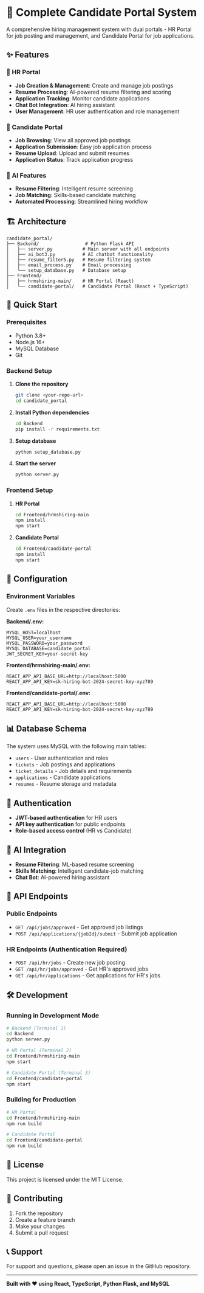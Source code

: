 # 🚀 Complete Candidate Portal System

A comprehensive hiring management system with dual portals - HR Portal for job posting and management, and Candidate Portal for job applications.

## ✨ Features

### 🏢 HR Portal
- **Job Creation & Management**: Create and manage job postings
- **Resume Processing**: AI-powered resume filtering and scoring
- **Application Tracking**: Monitor candidate applications
- **Chat Bot Integration**: AI hiring assistant
- **User Management**: HR user authentication and role management

### 👥 Candidate Portal
- **Job Browsing**: View all approved job postings
- **Application Submission**: Easy job application process
- **Resume Upload**: Upload and submit resumes
- **Application Status**: Track application progress

### 🤖 AI Features
- **Resume Filtering**: Intelligent resume screening
- **Job Matching**: Skills-based candidate matching
- **Automated Processing**: Streamlined hiring workflow

## 🏗️ Architecture

```
candidate_portal/
├── Backend/                 # Python Flask API
│   ├── server.py           # Main server with all endpoints
│   ├── ai_bot3.py          # AI chatbot functionality
│   ├── resume_filter5.py   # Resume filtering system
│   ├── email_process.py    # Email processing
│   └── setup_database.py   # Database setup
├── Frontend/
│   ├── hrmshiring-main/    # HR Portal (React)
│   └── candidate-portal/   # Candidate Portal (React + TypeScript)
```

## 🚀 Quick Start

### Prerequisites
- Python 3.8+
- Node.js 16+
- MySQL Database
- Git

### Backend Setup

1. **Clone the repository**
   ```bash
   git clone <your-repo-url>
   cd candidate_portal
   ```

2. **Install Python dependencies**
   ```bash
   cd Backend
   pip install -r requirements.txt
   ```

3. **Setup database**
   ```bash
   python setup_database.py
   ```

4. **Start the server**
   ```bash
   python server.py
   ```

### Frontend Setup

1. **HR Portal**
   ```bash
   cd Frontend/hrmshiring-main
   npm install
   npm start
   ```

2. **Candidate Portal**
   ```bash
   cd Frontend/candidate-portal
   npm install
   npm start
   ```

## 🔧 Configuration

### Environment Variables

Create `.env` files in the respective directories:

**Backend/.env:**
```env
MYSQL_HOST=localhost
MYSQL_USER=your_username
MYSQL_PASSWORD=your_password
MYSQL_DATABASE=candidate_portal
JWT_SECRET_KEY=your-secret-key
```

**Frontend/hrmshiring-main/.env:**
```env
REACT_APP_API_BASE_URL=http://localhost:5000
REACT_APP_API_KEY=sk-hiring-bot-2024-secret-key-xyz789
```

**Frontend/candidate-portal/.env:**
```env
REACT_APP_API_BASE_URL=http://localhost:5000
REACT_APP_API_KEY=sk-hiring-bot-2024-secret-key-xyz789
```

## 📊 Database Schema

The system uses MySQL with the following main tables:
- `users` - User authentication and roles
- `tickets` - Job postings and applications
- `ticket_details` - Job details and requirements
- `applications` - Candidate applications
- `resumes` - Resume storage and metadata

## 🔐 Authentication

- **JWT-based authentication** for HR users
- **API key authentication** for public endpoints
- **Role-based access control** (HR vs Candidate)

## 🤖 AI Integration

- **Resume Filtering**: ML-based resume screening
- **Skills Matching**: Intelligent candidate-job matching
- **Chat Bot**: AI-powered hiring assistant

## 📱 API Endpoints

### Public Endpoints
- `GET /api/jobs/approved` - Get approved job listings
- `POST /api/applications/{jobId}/submit` - Submit job application

### HR Endpoints (Authentication Required)
- `POST /api/hr/jobs` - Create new job posting
- `GET /api/hr/jobs/approved` - Get HR's approved jobs
- `GET /api/hr/applications` - Get applications for HR's jobs

## 🛠️ Development

### Running in Development Mode
```bash
# Backend (Terminal 1)
cd Backend
python server.py

# HR Portal (Terminal 2)
cd Frontend/hrmshiring-main
npm start

# Candidate Portal (Terminal 3)
cd Frontend/candidate-portal
npm start
```

### Building for Production
```bash
# HR Portal
cd Frontend/hrmshiring-main
npm run build

# Candidate Portal
cd Frontend/candidate-portal
npm run build
```

## 📝 License

This project is licensed under the MIT License.

## 🤝 Contributing

1. Fork the repository
2. Create a feature branch
3. Make your changes
4. Submit a pull request

## 📞 Support

For support and questions, please open an issue in the GitHub repository.

---

**Built with ❤️ using React, TypeScript, Python Flask, and MySQL**
